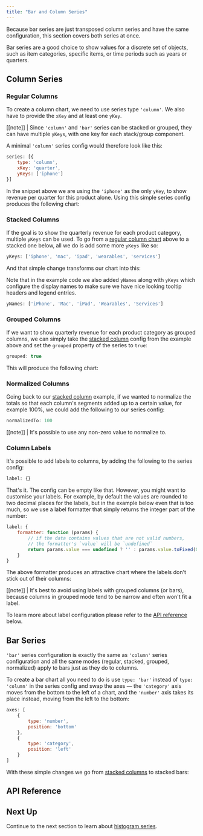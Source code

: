 ```yaml
---
title: "Bar and Column Series"
---
```


Because bar series are just transposed column series and have the same configuration, this section covers both series at once.

Bar series are a good choice to show values for a discrete set of objects, such as item categories, specific items, or time periods such as years or quarters.

## Column Series

### Regular Columns

To create a column chart, we need to use series type `'column'`. We also have to provide the `xKey` and at least one `yKey`.

[[note]]
| Since `'column'` and `'bar'` series can be stacked or grouped, they can have multiple `yKeys`, with one key for each stack/group component.

A minimal `'column'` series config would therefore look like this:

```js
series: [{
    type: 'column',
    xKey: 'quarter',
    yKeys: ['iphone']
}]
```

In the snippet above we are using the `'iphone'` as the only `yKey`, to show revenue per quarter for this product alone. Using this simple series config produces the following chart:

<chart-example title='Regular Column Series' name='regular-column' type='generated'></chart-example>

### Stacked Columns

If the goal is to show the quarterly revenue for each product category, multiple `yKeys` can be used. To go from a [regular column chart](#regular-columns) above to a stacked one below, all we do is add some more `yKeys` like so:

```js
yKeys: ['iphone', 'mac', 'ipad', 'wearables', 'services']
```

And that simple change transforms our chart into this:

<chart-example title='Stacked Column Series' name='stacked-column' type='generated'></chart-example>

Note that in the example code we also added `yNames` along with `yKeys` which configure the display names to make sure we have nice looking tooltip headers and legend entries.

```js
yNames: ['iPhone', 'Mac', 'iPad', 'Wearables', 'Services']
```

### Grouped Columns

If we want to show quarterly revenue for each product category as grouped columns, we can simply take the [stacked column](#stacked-columns) config from the example above and set the `grouped` property of the series to `true`:

```js
grouped: true
```

This will produce the following chart:</p>

<chart-example title='Grouped Column Series' name='grouped-column' type='generated'></chart-example>

### Normalized Columns

Going back to our [stacked column](#stacked-columns) example, if we wanted to normalize the totals so that each column's segments added up to a certain value, for example 100%, we could add the following to our series config:

```js
normalizedTo: 100
```

[[note]]
| It's possible to use any non-zero value to normalize to.

<chart-example title='Normalized Column Series' name='normalized-column' type='generated'></chart-example>

### Column Labels

It's possible to add labels to columns, by adding the following to the series config:

```js
label: {}
```

That's it. The config can be empty like that. However, you might want to customise your labels. For example, by default the values are rounded to two decimal places for the labels, but in the example below even that is too much, so we use a label formatter that simply returns the integer part of the number:

```js
label: {
    formatter: function (params) {
        // if the data contains values that are not valid numbers,
        // the formatter's `value` will be `undefined`
        return params.value === undefined ? '' : params.value.toFixed(0);
    }
}
```

The above formatter produces an attractive chart where the labels don't stick out of their columns:

<chart-example title='Column Series with Labels' name='labeled-column' type='generated'></chart-example>

[[note]]
| It's best to avoid using labels with grouped columns (or bars), because columns in grouped mode tend to be narrow and often won't fit a label.

To learn more about label configuration please refer to the [API reference](#reference-bar.label) below.

## Bar Series

`'bar'` series configuration is exactly the same as `'column'` series configuration and all the same modes (regular, stacked, grouped, normalized) apply to bars just as they do to columns.

To create a bar chart all you need to do is use `type: 'bar'` instead of `type: 'column'` in the series config and swap the axes &mdash; the `'category'` axis moves from the bottom to the left of a chart, and the `'number'` axis takes its place instead, moving from the left to the bottom:

```js
axes: [
    {
        type: 'number',
        position: 'bottom'
    },
    {
        type: 'category',
        position: 'left'
    }
]
```

With these simple changes we go from [stacked columns](#stacked-columns) to stacked bars:

<chart-example title='Stacked Bar Series' name='stacked-bar' type='generated'></chart-example>

## API Reference

<api-documentation source='charts-api/api.json' section='bar' options='{ "showSnippets": true }'></api-documentation>

## Next Up

Continue to the next section to learn about [histogram series](../charts-histogram-series/).
